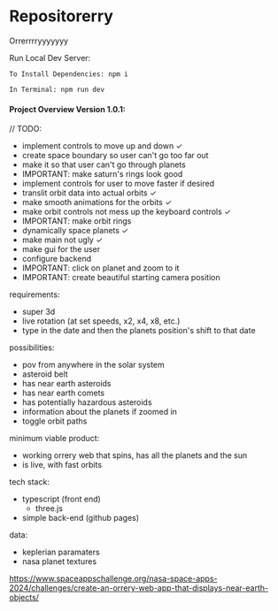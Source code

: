 # Repositorerry
Orrerrrryyyyyyy

Run Local Dev Server:
    
    To Install Dependencies: npm i
    
    In Terminal: npm run dev



#### Project Overview Version 1.0.1:

// TODO:
- implement controls to move up and down ✓
- create space boundary so user can't go too far out
- make it so that user can't go through planets
- IMPORTANT: make saturn's rings look good
- implement controls for user to move faster if desired
- translit orbit data into actual orbits ✓
- make smooth animations for the orbits ✓
- make orbit controls not mess up the keyboard controls ✓
- IMPORTANT: make orbit rings
- dynamically space planets ✓
- make main not ugly ✓
- make gui for the user
- configure backend
- IMPORTANT: click on planet and zoom to it
- IMPORTANT: create beautiful starting camera position


requirements:
- super 3d
- live rotation (at set speeds, x2, x4, x8, etc.)
- type in the date and then the planets position's shift to that date

possibilities:
- pov from anywhere in the solar system
- asteroid belt
- has near earth asteroids
- has near earth comets
- has potentially hazardous asteroids
- information about the planets if zoomed in
- toggle orbit paths

minimum viable product:
- working orrery web that spins, has all the planets and the sun
- is live, with fast orbits

tech stack:
- typescript (front end)
    - three.js
- simple back-end (github pages)

data:
- keplerian paramaters
- nasa planet textures


https://www.spaceappschallenge.org/nasa-space-apps-2024/challenges/create-an-orrery-web-app-that-displays-near-earth-objects/
